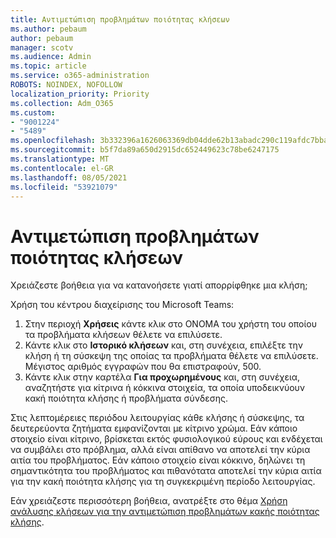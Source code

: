 ```yaml
---
title: Αντιμετώπιση προβλημάτων ποιότητας κλήσεων
ms.author: pebaum
author: pebaum
manager: scotv
ms.audience: Admin
ms.topic: article
ms.service: o365-administration
ROBOTS: NOINDEX, NOFOLLOW
localization_priority: Priority
ms.collection: Adm_O365
ms.custom:
- "9001224"
- "5489"
ms.openlocfilehash: 3b332396a1626063369db04dde62b13abadc290c119afdc7bba042da21f7bfba
ms.sourcegitcommit: b5f7da89a650d2915dc652449623c78be6247175
ms.translationtype: MT
ms.contentlocale: el-GR
ms.lasthandoff: 08/05/2021
ms.locfileid: "53921079"
---
```

# <a name="troubleshoot-call-quality-problems"></a>Αντιμετώπιση προβλημάτων ποιότητας κλήσεων

Χρειάζεστε βοήθεια για να κατανοήσετε γιατί απορρίφθηκε μια κλήση;

Χρήση του κέντρου διαχείρισης του Microsoft Teams:

1. Στην περιοχή **Χρήσεις** κάντε κλικ στο ΟΝΟΜΑ του χρήστη του οποίου τα προβλήματα κλήσεων θέλετε να επιλύσετε.
2. Κάντε κλικ στο **Ιστορικό κλήσεων** και, στη συνέχεια, επιλέξτε την κλήση ή τη σύσκεψη της οποίας τα προβλήματα θέλετε να επιλύσετε. Μέγιστος αριθμός εγγραφών που θα επιστραφούν, 500.
3. Κάντε κλικ στην καρτέλα **Για προχωρημένους** και, στη συνέχεια, αναζητήστε για κίτρινα ή κόκκινα στοιχεία, τα οποία υποδεικνύουν κακή ποιότητα κλήσης ή προβλήματα σύνδεσης.

Στις λεπτομέρειες περιόδου λειτουργίας κάθε κλήσης ή σύσκεψης, τα δευτερεύοντα ζητήματα εμφανίζονται με κίτρινο χρώμα. Εάν κάποιο στοιχείο είναι κίτρινο, βρίσκεται εκτός φυσιολογικού εύρους και ενδέχεται να συμβάλει στο πρόβλημα, αλλά είναι απίθανο να αποτελεί την κύρια αιτία του προβλήματος. Εάν κάποιο στοιχείο είναι κόκκινο, δηλώνει τη σημαντικότητα του προβλήματος και πιθανότατα αποτελεί την κύρια αιτία για την κακή ποιότητα κλήσης για τη συγκεκριμένη περίοδο λειτουργίας.

Εάν χρειάζεστε περισσότερη βοήθεια, ανατρέξτε στο θέμα [Χρήση ανάλυσης κλήσεων για την αντιμετώπιση προβλημάτων κακής ποιότητας κλήσης](https://docs.microsoft.com/microsoftteams/use-call-analytics-to-troubleshoot-poor-call-quality#troubleshoot-call-quality-problems-using-call-analytics).
